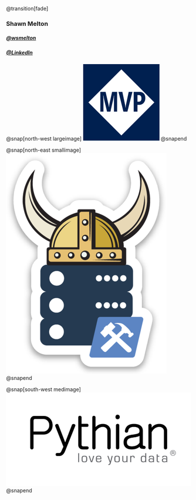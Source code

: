 @transition[fade]
### Shawn Melton
##### [@wsmelton](https://twitter.com/wsmelton)
##### [@LinkedIn](https://linkedin.com/wshawnmelton)

@snap[north-west largeimage]
![mvp-logo](images/mvp_blue_avatar.png)
@snapend

@snap[north-east smallimage]
![dbatools-thor](images/dbatools_thor.png)
@snapend

@snap[south-west medimage]
![pythian-logo](images/pythian_black.png)
@snapend